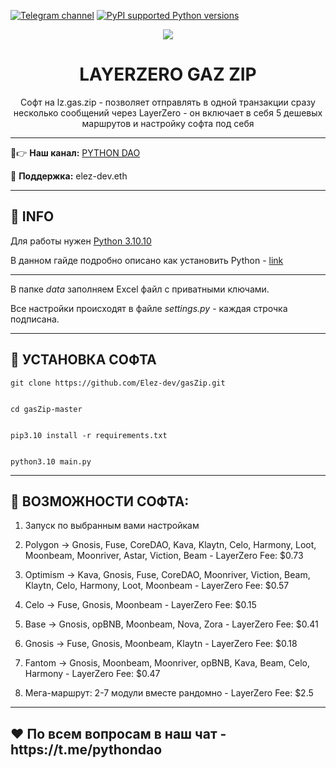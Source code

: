 [![Telegram channel](https://img.shields.io/endpoint?url=https://runkit.io/damiankrawczyk/telegram-badge/branches/master?url=https://t.me/developercode1)](https://t.me/developercode1)
[![PyPI supported Python versions](https://img.shields.io/badge/Python%203.10.10-8A2BE2)](https://www.python.org/downloads/release/python-31010/)

<div align="center">
  <img src="https://sun9-65.userapi.com/impg/Qg3R1zobR1A4Y_GrTEaz0l-RsS-VdCtOq9HovQ/VbXmwRFQGU0.jpg?size=1974x1270&quality=96&sign=3a2124b63586768c3d3ad4e09b79e76f&type=album"  />
  <h1>LAYERZERO GAZ ZIP</h1>
  <p>Софт на lz.gas.zip - позволяет отправлять в одной транзакции сразу несколько сообщений через LayerZero - он включает в себя 5 дешевых маршрутов и настройку софта под себя</p>
</div>

---

🤠👉 <b>Наш канал:</b> [PYTHON DAO](https://t.me/developercode1)

🤗 <b>Поддержка:</b> elez-dev.eth

---
<h2>🙊 INFO</h2>

Для работы нужен [Python 3.10.10](https://www.python.org/downloads/release/python-31010/)

В данном гайде подробно описано как установить Python - [link](https://mirror.xyz/wiedzmin.eth/Z06W81VrxO9KI88vkcxeW0Lc8f2nBo5Wdyqce0HTNm8)

---
В папке _data_ заполняем Excel файл с приватными ключами.

Все настройки происходят в файле _settings.py_ - каждая строчка подписана.

---
<h2>🚀 УСТАНОВКА СОФТА</h2>

```
git clone https://github.com/Elez-dev/gasZip.git


cd gasZip-master


pip3.10 install -r requirements.txt


python3.10 main.py
```
---
<h2>🤖 ВОЗМОЖНОСТИ СОФТА:</h2>

1. Запуск по выбранным вами настройкам

2. Polygon -> Gnosis, Fuse, CoreDAO, Kava, Klaytn, Celo, Harmony, Loot, Moonbeam, Moonriver, Astar, Viction, Beam - LayerZero Fee: $0.73

3. Optimism ->  Kava, Gnosis, Fuse, CoreDAO, Moonriver, Viction, Beam, Klaytn, Celo, Harmony, Loot, Moonbeam - LayerZero Fee: $0.57

4. Celo -> Fuse, Gnosis, Moonbeam - LayerZero Fee: $0.15

5. Base -> Gnosis, opBNB, Moonbeam, Nova, Zora - LayerZero Fee: $0.41

6. Gnosis -> Fuse, Gnosis, Moonbeam, Klaytn - LayerZero Fee: $0.18

7. Fantom -> Gnosis, Moonbeam, Moonriver, opBNB, Kava, Beam, Celo, Harmony - LayerZero Fee: $0.47

8. Мега-маршрут: 2-7 модули вместе рандомно - LayerZero Fee: $2.5

---
<h2>❤️ По всем вопросам в наш чат - https://t.me/pythondao</h2>
